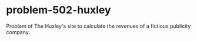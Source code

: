 # problem-502-huxley
Problem of The Huxley's site to calculate the revenues of a fictious publicity company.
